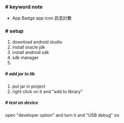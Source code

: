 ### # keyword note
- App Badge 
	app icon 訊息計數


### # setup
1. download android studio
2. install oracle jdk
3. install android sdk
4. sdk manager
5. 


##### # add jar to lib
1. put jar in project
2. right click on it and "add to library"



##### # test on device
open "developer option" and turn it and "USB debug" on
